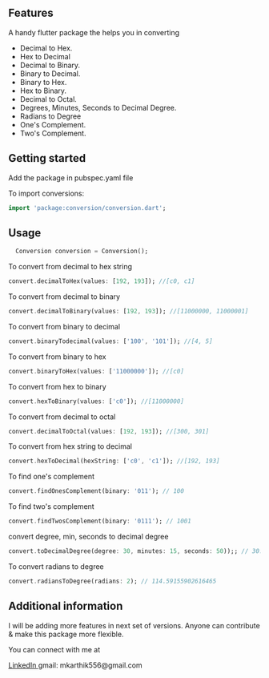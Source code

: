 <!--
This README describes the package. If you publish this package to pub.dev,
this README's contents appear on the landing page for your package.

For information about how to write a good package README, see the guide for
[writing package pages](https://dart.dev/guides/libraries/writing-package-pages).

For general information about developing packages, see the Dart guide for
[creating packages](https://dart.dev/guides/libraries/create-library-packages)
and the Flutter guide for
[developing packages and plugins](https://flutter.dev/developing-packages).
-->

## Features

A handy flutter package the helps you in converting

- Decimal to Hex.
- Hex to Decimal
- Decimal to Binary.
- Binary to Decimal.
- Binary to Hex.
- Hex to Binary.
- Decimal to Octal.
- Degrees, Minutes, Seconds to Decimal Degree.
- Radians to Degree
- One's Complement.
- Two's Complement.

## Getting started

Add the package in pubspec.yaml file

To import conversions:

```dart
import 'package:conversion/conversion.dart';
```

## Usage

```dart
  Conversion conversion = Conversion();
```

To convert from decimal to hex string

```dart
convert.decimalToHex(values: [192, 193]); //[c0, c1]
```

To convert from decimal to binary

```dart
convert.decimalToBinary(values: [192, 193]); //[11000000, 11000001]
```

To convert from binary to decimal

```dart
convert.binaryTodecimal(values: ['100', '101']); //[4, 5]
```

To convert from binary to hex

```dart
convert.binaryToHex(values: ['11000000']); //[c0]
```

To convert from hex to binary

```dart
convert.hexToBinary(values: ['c0']); //[11000000]
```

To convert from decimal to octal

```dart
convert.decimalToOctal(values: [192, 193]); //[300, 301]
```

To convert from hex string to decimal

```dart
convert.hexToDecimal(hexString: ['c0', 'c1']); //[192, 193]
```

To find one's complement

```dart
convert.findOnesComplement(binary: '011'); // 100
```

To find two's complement

```dart
convert.findTwosComplement(binary: '0111'); // 1001
```

convert degree, min, seconds to decimal degree

```dart
convert.toDecimalDegree(degree: 30, minutes: 15, seconds: 50));; // 30.26388888888889
```

To convert radians to degree

```dart
convert.radiansToDegree(radians: 2); // 114.59155902616465
```

## Additional information

I will be adding more features in next set of versions.
Anyone can contribute & make this package more flexible.

You can connect with me at

<div id="badges">
  <a href="https://www.linkedin.com/in/karthik-m-68374a170/">
  LinkedIn
  </a>
  
<a>
  gmail: mkarthik556@gmail.com
  </a>
  </div>
